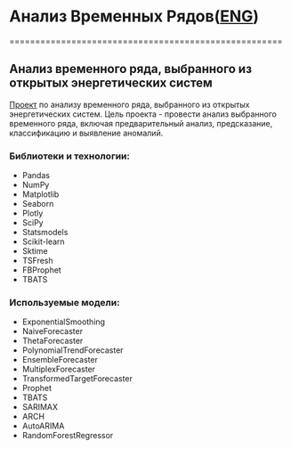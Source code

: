 # Анализ Временных Рядов([ENG](https://github.com/termik88/projects_ml/blob/main/time_series/README.md))
=====================================================
## Анализ временного ряда, выбранного из открытых энергетических систем

[Проект](https://github.com/termik88/projects_ml/blob/main/time_series/project.ipynb) по анализу временного ряда, выбранного из открытых энергетических систем. Цель проекта - провести анализ выбранного временного ряда, включая предварительный анализ, предсказание, классификацию и выявление аномалий.

### Библиотеки и технологии:

- Pandas
- NumPy
- Matplotlib
- Seaborn
- Plotly
- SciPy
- Statsmodels
- Scikit-learn
- Sktime
- TSFresh
- FBProphet
- TBATS

### Используемые модели:

- ExponentialSmoothing
- NaiveForecaster
- ThetaForecaster
- PolynomialTrendForecaster
- EnsembleForecaster
- MultiplexForecaster
- TransformedTargetForecaster
- Prophet
- TBATS
- SARIMAX
- ARCH
- AutoARIMA
- RandomForestRegressor
